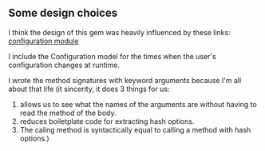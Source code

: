 ## Some design choices

I think the design of this gem was heavily influenced by these links:
[configuration module](https://viget.com/extend/easy-gem-configuration-variables-with-defaults)

I include the Configuration model for the times when the user's configuration changes at runtime.

I wrote the method signatures with keyword arguments because I'm all about that life (it sincerity, it does 3 things for us:
  1. allows us to see what the names of the arguments are without having to read the method of the body.
  2. reduces boiletplate code for extracting hash options.
  3. The caling method is syntactically equal to calling a method with hash options.)
